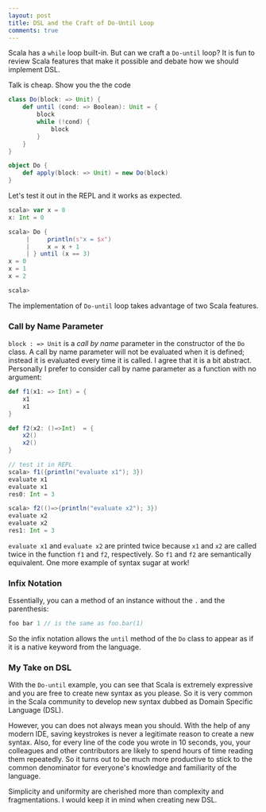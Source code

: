 ```yaml
---
layout: post
title: DSL and the Craft of Do-Until Loop
comments: true
---
```

Scala has a `while` loop built-in. But can we craft a `Do-until` loop? It is fun to review Scala features that make it possible and debate how we should implement DSL.

<!-- more -->

Talk is cheap. Show you the the  code

``` scala
class Do(block: => Unit) {
    def until (cond: => Boolean): Unit = {
        block
        while (!cond) {
            block
        }
    }
}

object Do {
    def apply(block: => Unit) = new Do(block)
}
```

Let's test it out in the REPL and it works as expected. 

``` scala
scala> var x = 0
x: Int = 0

scala> Do {
     |     println(s"x = $x")
     |     x = x + 1
     | } until (x == 3)
x = 0
x = 1
x = 2

scala>
```

The implementation of `Do-until` loop takes advantage of two Scala features. 

### Call by Name Parameter
`block : => Unit` is a *call by name* parameter in the constructor of the `Do` class. A call by name parameter will not be evaluated when it is defined; instead it is evaluated every time it is called. I agree that it is a bit abstract. Personally I prefer to consider call by name parameter as a function with no argument:

``` scala
def f1(x1: => Int) = {
	x1
	x1
}

def f2(x2: ()=>Int)  = {
	x2()
	x2()
}

// test it in REPL
scala> f1({println("evaluate x1"); 3})                                                                                                                                                                
evaluate x1
evaluate x1
res0: Int = 3

scala> f2(()=>{println("evaluate x2"); 3})
evaluate x2
evaluate x2
res1: Int = 3
```

`evaluate x1` and `evaluate x2` are printed twice because `x1` and `x2` are called twice in the function `f1` and `f2`, respectively. So `f1` and `f2` are semantically equivalent. One more example of syntax sugar at work!

### Infix Notation
Essentially, you can a method of an instance without the `.` and the parenthesis:

``` scala 
foo bar 1 // is the same as foo.bar(1)
```  

So the infix notation allows the `until` method of the `Do`  class to appear as if it is a native keyword from the language. 


### My Take on DSL
With the `Do-until` example, you can see that Scala is extremely expressive and you are free to create new syntax as you please. So it is very common in the Scala community to develop new syntax dubbed as Domain Specific Language (DSL). 

However, you can does not always mean you should. With the help of any modern IDE, saving keystrokes is never a legitimate reason to create a new syntax. Also, for every line of the code you wrote in 10 seconds, you, your colleagues and other contributors are likely to spend hours of time reading them repeatedly. So it turns out to be much more productive to stick to the common denominator for everyone's knowledge and familiarity of the language. 

Simplicity and uniformity are cherished more than complexity and fragmentations. I would keep it in mind when creating new DSL.
